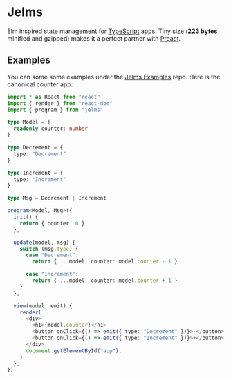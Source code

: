 # Jelms

Elm inspired state management for [TypeScript](https://www.typescriptlang.org) apps. Tiny size (**223 bytes** minified and gzipped) makes it a perfect partner with [Preact](https://preactjs.com/).

## Examples

You can some some examples under the [Jelms Examples](https://github.com/hfjallemark/jelms-examples) repo. Here is the canonical counter app:

```typescript
import * as React from "react"
import { render } from "react-dom"
import { program } from "jelms"

type Model = {
  readonly counter: number
}

type Decrement = {
  type: "Decrement"
}

type Increment = {
  type: "Increment"
}

type Msg = Decrement | Increment

program<Model, Msg>({
  init() {
    return { counter: 0 }
  },

  update(model, msg) {
    switch (msg.type) {
      case "Decrement":
        return { ...model, counter: model.counter - 1 }

      case "Increment":
        return { ...model, counter: model.counter + 1 }
    }
  },

  view(model, emit) {
    render(
      <div>
        <h1>{model.counter}</h1>
        <button onClick={() => emit({ type: "Decrement" })}>-</button>
        <button onClick={() => emit({ type: "Increment" })}>+</button>
      </div>,
      document.getElementById("app"),
    )
  },
})
```
